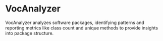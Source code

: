 # VocAnalyzer
VocAnalyzer analyzes software packages, identifying patterns and reporting metrics like class count and unique methods to provide insights into package structure.
